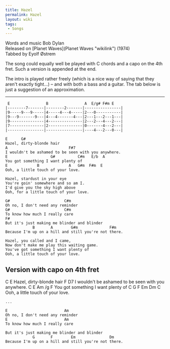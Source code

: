 ```yaml
---
title: Hazel
permalink: Hazel
layout: wiki
tags:
 - Songs
---
```


Words and music Bob Dylan  
Released on [Planet Waves](Planet Waves "wikilink") (1974)  
Tabbed by Eyolf Østrem

The song could equally well be played with C chords and a capo on the
4th fret. Such a version is appended at the end.

The intro is played rather freely (which is a nice way of saying that
they aren't exactly tight...) – and with both a bass and a guitar. The
tab below is just a suggestion of an approximation.

* * * * *

     E                B                A  E/g# F#m E
    |--------7-------|--------2-------|----------------|
    |9-----9---9-----|4-----4---4-----|2---0-----------|
    |9---9-------9---|4---4-------4---|2---1---2---1---|
    |9---------------|4---------------|2---2---4---2---|
    |7---------------|2---------------|0-------4---2---|
    |----------------|----------------|----4---2---0---|

    E      G#
    Hazel, dirty-blonde hair
    A                           F#7
    I wouldn't be ashamed to be seen with you anywhere.
    E                   G#          C#m   E/b  A
    You got something I want plenty of
    E             B             A   G#m  F#m  E
    Ooh, a little touch of your love.

    Hazel, stardust in your eye
    You're goin' somewhere and so am I.
    I'd give you the sky high above
    Ooh, for a little touch of your love.

    G#                        C#m
    Oh no, I don't need any reminder
    G#                        C#m
    To know how much I really care
    F#
    But it's just making me blinder and blinder
                B       A        G#m              F#m
    Because I'm up on a hill and still you're not there.

    Hazel, you called and I came,
    Now don't make me play this waiting game.
    You've got something I want plenty of
    Ooh, a little touch of your love.

<h2 class="songversion">
Version with capo on 4th fret

</h2>
    C      E
    Hazel, dirty-blonde hair
    F                           D7
    I wouldn't be ashamed to be seen with you anywhere.
    C                   E          Am   /g  F
    You got something I want plenty of
    C             G             F   Em  Dm  C
    Ooh, a little touch of your love.

    ...

    E                         Am
    Oh no, I don't need any reminder
    E                         Am
    To know how much I really care

    But it's just making me blinder and blinder
                G       F        Em               Dm
    Because I'm up on a hill and still you're not there.
